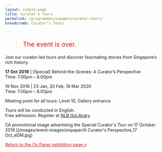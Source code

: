 ```yaml
---
layout: simple-page
title: Curator’s Tours
permalink: /programmes/onpaper/curator-tours/
breadcrumb: Curator’s Tours

---
```


<blockquote style="color: #E21216; font-size: 150%;">The event is over.</blockquote>

Join our curator-led tours and discover fascinating stories from Singapore’s rich history.

__17 Oct 2019__ | &#91;Special&#93; Behind-the-Scenes: A Curator’s Perspective
<br>
Time: 7.00pm – 8.00pm

19 Nov 2019 | 23 Jan, 20 Feb, 19 Mar 2020
<br>
Time: 7.00pm – 8.00pm

Meeting point for all tours: Level 10, Gallery entrance

Tours will be conducted in English.
<br>
Free admission. Register at [NLB GoLibrary](www.nlb.gov.sg/golibrary)

![A promotional image advertising the Special Curator's Tour on 17 October 2019.](/images/event-images/onpaper/A Curator's Perspective_17 Oct_eDM.jpg)

<a href="/exhibitions/past-exhibitions/onpaper/" style="color:#E21216;">Return to the On Paper exhibition page &#187;</a>
